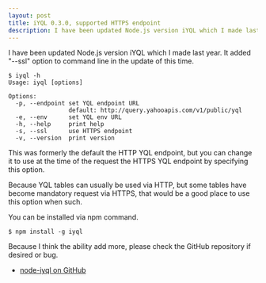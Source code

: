 ```yaml
---
layout: post
title: iYQL 0.3.0, supported HTTPS endpoint
description: I have been updated Node.js version iYQL which I made last year.
---
```


I have been updated Node.js version iYQL which I made last year. It added
"--ssl" option to command line in the update of this time.

	$ iyql -h
	Usage: iyql [options]
	
	Options:
	  -p, --endpoint set YQL endpoint URL
	                 default: http://query.yahooapis.com/v1/public/yql
	  -e, --env      set YQL env URL
	  -h, --help     print help
	  -s, --ssl      use HTTPS endpoint
	  -v, --version  print version

This was formerly the default the HTTP YQL endpoint, but you can change it
to use at the time of the request the HTTPS YQL endpoint by specifying this
option.

Because YQL tables can usually be used via HTTP, but some tables have become
mandatory request via HTTPS, that would be a good place to use this option
when such.

You can be installed via npm command.

	$ npm install -g iyql

Because I think the ability add more, please check the GitHub repository if
desired or bug.

* [node-iyql on GitHub][node-iyql]

[node-iyql]: https://github.com/okuryu/node-iyql
